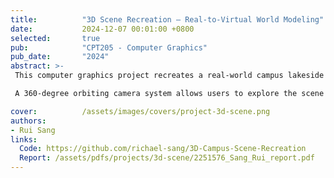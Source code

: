 ```yaml
---
title:          "3D Scene Recreation – Real-to-Virtual World Modeling"
date:           2024-12-07 00:01:00 +0800
selected:       true
pub:            "CPT205 - Computer Graphics"
pub_date:       "2024"
abstract: >-
 This computer graphics project recreates a real-world campus lakeside building in 3D using C++ and OpenGL. By transforming photographs into a navigable virtual space, the scene features a detailed academic building with textures, an animated water surface, and a dynamic skybox.

 A 360-degree orbiting camera system allows users to explore the scene from any angle, revealing architectural details and the interaction of light and shadow. The project combines technical graphics programming with artistic interpretation to create an immersive virtual environment.

cover:          /assets/images/covers/project-3d-scene.png
authors:
- Rui Sang
links:
  Code: https://github.com/richael-sang/3D-Campus-Scene-Recreation
  Report: /assets/pdfs/projects/3d-scene/2251576_Sang_Rui_report.pdf
---
```


